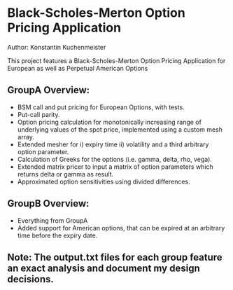 # Black-Scholes-Merton Option Pricing Application 

Author: Konstantin Kuchenmeister


This project features a Black-Scholes-Merton Option Pricing Application for European as well as Perpetual American Options

## GroupA Overview:
- BSM call and put pricing for European Options, with tests.
- Put-call parity.
- Option pricing calculation for monotonically increasing range of underlying values of the spot price, implemented using a custom mesh array.
- Extended mesher for i) expiry time ii) volatility and a third arbitrary option parameter.
- Calculation of Greeks for the options (i.e. gamma, delta, rho, vega).
- Extended matrix pricer to input a matrix of option parameters which returns delta or gamma as result.
- Approximated option sensitivities using divided differences.

## GroupB Overview:
- Everything from GroupA
- Added support for American options, that can be expired at an arbitrary time before the expiry date.


## Note: The output.txt files for each group feature an exact analysis and document my design decisions.

